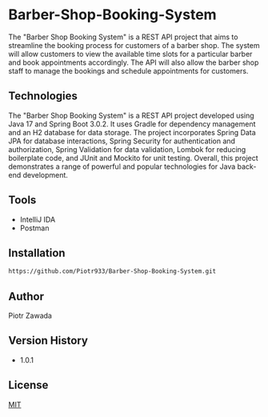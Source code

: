 # Barber-Shop-Booking-System

The "Barber Shop Booking System" is a REST API project that aims to streamline the booking process for customers of a barber shop. The system will allow customers to view the available time slots for a particular barber and book appointments accordingly. The API will also allow the barber shop staff to manage the bookings and schedule appointments for customers.


## Technologies

The "Barber Shop Booking System" is a REST API project developed using Java 17 and Spring Boot 3.0.2. It uses Gradle for dependency management and an H2 database for data storage. The project incorporates Spring Data JPA for database interactions, Spring Security for authentication and authorization, Spring Validation for data validation, Lombok for reducing boilerplate code, and JUnit and Mockito for unit testing. Overall, this project demonstrates a range of powerful and popular technologies for Java back-end development.

## Tools
* IntelliJ IDA
* Postman

## Installation
```bash
https://github.com/Piotr933/Barber-Shop-Booking-System.git
```
## Author
Piotr Zawada

## Version History
* 1.0.1 

## License
[MIT](https://choosealicense.com/licenses/mit/)





